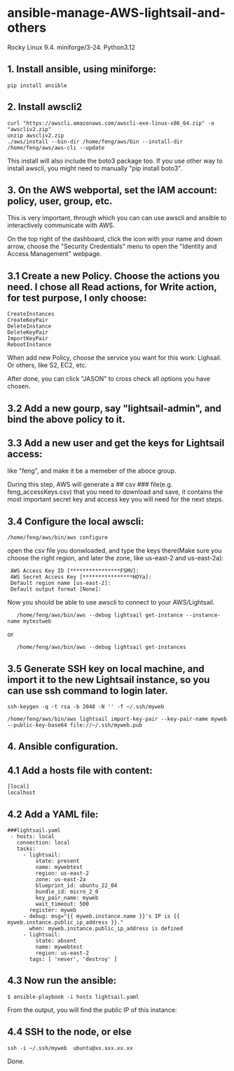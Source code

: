 # ansible-manage-AWS-lightsail-and-others
Rocky Linux 9.4. miniforge/3-24. Python3.12

## 1. Install ansible, using miniforge:
   ```
   pip install ansible
   ```
## 2. Install awscli2
   ```
   curl "https://awscli.amazonaws.com/awscli-exe-linux-x86_64.zip" -o "awscliv2.zip"
   unzip awscliv2.zip
   ./aws/install --bin-dir /home/feng/aws/bin --install-dir /home/feng/aws/aws-cli --update
   ```
   This install will also include the boto3 package too. If you use other way to install awscli, you might need to manually "pip install boto3".

## 3. On the AWS webportal, set the IAM account: policy, user, group, etc. 

   This is very important, through which you can can use awscli and ansible to interactively communicate with AWS.
   
   On the top right of the dashboard, click the icon with your name and down arrow, choose the "Security Credentials" menu to open the "Identity and Access Management" webpage.

## 3.1 Create a new Policy. Choose the actions you need. I chose all Read actions, for Write action, for test purpose, I only choose:
   ```
   CreateInstances
   CreateKeyPair
   DeleteInstance
   DeleteKeyPair
   ImportKeyPair
   RebootInstance
   ```
   When add new Policy, choose the service you want for this work: Lighsail. Or others, like S2, EC2, etc.

   After done, you can click "JASON" to cross check all options you have chosen.

## 3.2 Add a new gourp, say "lightsail-admin", and  bind the above policy to it.

## 3.3 Add a new user and get the keys for Lightsail access:

   like "feng", and make it be a memeber of the aboce group.
   
   During this step, AWS will generate a ## csv ### file(e.g. feng_accessKeys.csv) that you need to download and save, it contains the most important secret key and access key you will need for the next steps.

## 3.4 Configure the local awscli:
   ```
   /home/feng/aws/bin/aws configure
   ```
   open the csv file you donwloaded, and type the keys there(Make sure you choose the right region, and later the zone, like us-east-2 and us-east-2a):

   ```
    AWS Access Key ID [****************FSMV]: 
    AWS Secret Access Key [****************HOYa]: 
    Default region name [us-east-2]: 
    Default output format [None]: 
   ```

   Now you should be able to use awscli to connect to your AWS/Lightsail.
```
   /home/feng/aws/bin/aws --debug lightsail get-instance --instance-name mytestweb
```

or

```
   /home/feng/aws/bin/aws --debug lightsail get-instances
```

## 3.5 Generate SSH key on local machine, and import it to the new Lightsail instance, so you can use ssh command to login later.
```
ssh-keygen -q -t rsa -b 2048 -N '' -f ~/.ssh/myweb

/home/feng/aws/bin/aws lightsail import-key-pair --key-pair-name myweb --public-key-base64 file://~/.ssh/myweb.pub
```
## 4. Ansible configuration.

## 4.1 Add a hosts file with content:
   ```
[local]
  localhost
   ```
## 4.2 Add a YAML file:

```
###lightsail.yaml
 - hosts: local
   connection: local
   tasks:
     - lightsail:
         state: present
         name: mywebtest
         region: us-east-2
         zone: us-east-2a
         blueprint_id: ubuntu_22_04
         bundle_id: micro_2_0
         key_pair_name: myweb
         wait_timeout: 500
       register: myweb
     - debug: msg="{{ myweb.instance.name }}'s IP is {{ myweb.instance.public_ip_address }}."
       when: myweb.instance.public_ip_address is defined
     - lightsail:
         state: absent
         name: mywebtest
         region: us-east-2
       tags: [ 'never', 'destroy' ]
```

## 4.3 Now run the ansible:
```
$ ansible-playbook -i hosts lightsail.yaml
```
From the output, you will find the public IP of this instance:

## 4.4 SSH to the node, or else

```
ssh -i ~/.ssh/myweb  ubuntu@xx.xxx.xx.xx
```

Done.
